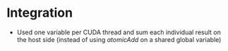 
# Integration
- Used one variable per CUDA thread and sum each individual result on the host side (instead of using *atomicAdd* on a shared global variable)
